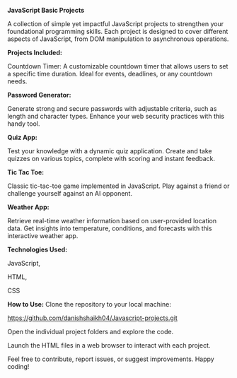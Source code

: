 **JavaScript Basic Projects**

A collection of simple yet impactful JavaScript projects to strengthen your foundational programming skills. Each project is designed to cover different aspects of JavaScript, from DOM manipulation to asynchronous operations.

**Projects Included:**

Countdown Timer:
A customizable countdown timer that allows users to set a specific time duration. Ideal for events, deadlines, or any countdown needs.

**Password Generator:**

Generate strong and secure passwords with adjustable criteria, such as length and character types. Enhance your web security practices with this handy tool.

**Quiz App:**

Test your knowledge with a dynamic quiz application. Create and take quizzes on various topics, complete with scoring and instant feedback.

**Tic Tac Toe:**

Classic tic-tac-toe game implemented in JavaScript. Play against a friend or challenge yourself against an AI opponent.

**Weather App:**

Retrieve real-time weather information based on user-provided location data. Get insights into temperature, conditions, and forecasts with this interactive weather app.

**Technologies Used:**

JavaScript,

HTML,

CSS


**How to Use:**
Clone the repository to your local machine:

https://github.com/danishshaikh04/Javascript-projects.git

Open the individual project folders and explore the code.

Launch the HTML files in a web browser to interact with each project.

Feel free to contribute, report issues, or suggest improvements. Happy coding!
